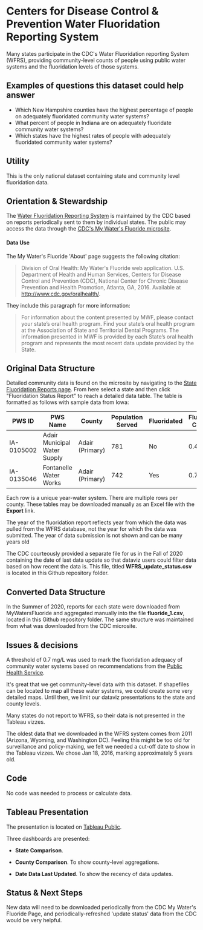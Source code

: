 # Centers for Disease Control & Prevention Water Fluoridation Reporting System

Many states participate in the CDC's Water Fluoridation reporting System (WFRS), providing community-level counts of people using public water systems and the fluoridation levels of those systems. 

## Examples of questions this dataset could help answer

* Which New Hampshire counties have the highest percentage of people on adequately fluoridated community water systems?
* What percent of people in Indiana are on adequately fluoridate community water systems?
* Which states have the highest rates of people with adequately fluoridated community water systems?

## Utility

This is the only national dataset containing state and community level fluoridation data.

## Orientation & Stewardship  

The [Water Fluoridation Reporting System](https://www.cdc.gov/fluoridation/data-tools/reporting-system.html) is maintained by the CDC based on reports periodically sent to them by individual states. The public may access the data through the [CDC's My Water's Fluoride microsite](https://nccd.cdc.gov/DOH_MWF/Default/Default.aspx). 



#### Data Use

The My Water's Fluoride 'About' page suggests the following citation:

> Division of Oral Health: My Water's Fluoride web application. U.S. Department of Health and Human Services, Centers for Disease Control and Prevention (CDC), National Center for Chronic Disease Prevention and Health Promotion, Atlanta, GA, 2016. Available at http://www.cdc.gov/oralhealth/.

They include this paragraph for more information:

> For information about the content presented by MWF, please contact your state’s oral health program. Find your state’s oral health program at the Association of State and Territorial Dental Programs. The information presented in MWF is provided by each State’s oral health program and represents the most recent data update provided by the State.

## Original Data Structure

Detailed community data is found on the microsite by navigating to the [State Fluoridation Reports page](https://nccd.cdc.gov/DOH_MWF/Reports/Default.aspx). From here select a state and then click "Fluoridation Status Report" to reach a detailed data table. The table is formatted as follows with sample data from Iowa:

| PWS ID | PWS Name | County | Population Served | Fluoridated | Fluoride Conc. |
| ------ | -------- | ------ | ----------------- | ----------- | -------------- |
| IA-0105002 | Adair Municipal Water Supply | Adair (Primary) | 781 | No | 0.45 |
| IA-0135046 | Fontanelle Water Works | Adair (Primary) | 742 | Yes | 0.70 |

Each row is a unique year-water system. There are multiple rows per county. These tables may be downloaded manually as an Excel file with the **Export** link. 

The year of the fluoridation report reflects year from which the data was pulled from the WFRS database, not the year for which the data was submitted. The year of data submission is not shown and can be many years old

The CDC courteously provided a separate file for us in the Fall of 2020 containing the date of last data update so that dataviz users could filter data based on how recent the data is. This file, titled **WFRS_update_status.csv** is located in this Github repository folder.

## Converted Data Structure

In the Summer of 2020, reports for each state were downloaded from MyWatersFluoride and aggregated manually into the file **fluoride_1.csv**, located in this Github repository folder. The same structure was maintained from what was downloaded from the CDC microsite.

## Issues & decisions

A threshold of 0.7 mg/L was used to mark the fluoridation adequacy of community water systems based on recommendations from the [Public Health Service](https://www.cdc.gov/fluoridation/faqs/public-service-recommendations.html).

It's great that we get community-level data with this dataset. If shapefiles can be located to map all these water systems, we could create some very detailed maps. Until then, we limit our dataviz presentations to the state and county levels.

Many states do not report to WFRS, so their data is not presented in the Tableau vizzes.

The oldest data that we downloaded in the WFRS system comes from 2011 (Arizona, Wyoming, and Washington DC). Feeling this might be too old for surveillance and policy-making, we felt we needed a cut-off date to show in the Tableau vizzes. We chose Jan 18, 2016, marking approximately 5 years old.

## Code

No code was needed to process or calculate data.

## Tableau Presentation

The presentation is located on [Tableau Public](https://public.tableau.com/profile/association.of.state.territorial.dental.directors#!/vizhome/CDCWaterFluoridationReportingSystem_16086462873310/Orientation).

Three dashboards are presented:

* **State Comparison**. 

* **County Comparison**. To show county-level aggregations. 

* **Date Data Last Updated**. To show the recency of data updates.

## Status & Next Steps

New data will need to be downloaded periodically from the CDC My Water's Fluoride Page, and periodically-refreshed 'update status' data from the CDC would be very helpful.
